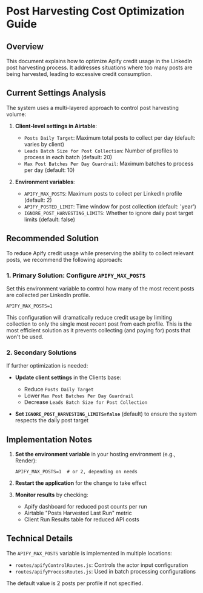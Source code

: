 # Post Harvesting Cost Optimization Guide

## Overview

This document explains how to optimize Apify credit usage in the LinkedIn post harvesting process. It addresses situations where too many posts are being harvested, leading to excessive credit consumption.

## Current Settings Analysis

The system uses a multi-layered approach to control post harvesting volume:

1. **Client-level settings in Airtable**:
   - `Posts Daily Target`: Maximum total posts to collect per day (default: varies by client)
   - `Leads Batch Size for Post Collection`: Number of profiles to process in each batch (default: 20)
   - `Max Post Batches Per Day Guardrail`: Maximum batches to process per day (default: 10)

2. **Environment variables**:
   - `APIFY_MAX_POSTS`: Maximum posts to collect per LinkedIn profile (default: 2)
   - `APIFY_POSTED_LIMIT`: Time window for post collection (default: 'year')
   - `IGNORE_POST_HARVESTING_LIMITS`: Whether to ignore daily post target limits (default: false)

## Recommended Solution

To reduce Apify credit usage while preserving the ability to collect relevant posts, we recommend the following approach:

### 1. Primary Solution: Configure `APIFY_MAX_POSTS`

Set this environment variable to control how many of the most recent posts are collected per LinkedIn profile.

```
APIFY_MAX_POSTS=1
```

This configuration will dramatically reduce credit usage by limiting collection to only the single most recent post from each profile. This is the most efficient solution as it prevents collecting (and paying for) posts that won't be used.

### 2. Secondary Solutions

If further optimization is needed:

- **Update client settings** in the Clients base:
  - Reduce `Posts Daily Target`
  - Lower `Max Post Batches Per Day Guardrail`
  - Decrease `Leads Batch Size for Post Collection`

- **Set `IGNORE_POST_HARVESTING_LIMITS=false`** (default) to ensure the system respects the daily post target

## Implementation Notes

1. **Set the environment variable** in your hosting environment (e.g., Render):
   ```
   APIFY_MAX_POSTS=1  # or 2, depending on needs
   ```

2. **Restart the application** for the change to take effect

3. **Monitor results** by checking:
   - Apify dashboard for reduced post counts per run
   - Airtable "Posts Harvested Last Run" metric
   - Client Run Results table for reduced API costs

## Technical Details

The `APIFY_MAX_POSTS` variable is implemented in multiple locations:

- `routes/apifyControlRoutes.js`: Controls the actor input configuration
- `routes/apifyProcessRoutes.js`: Used in batch processing configurations

The default value is 2 posts per profile if not specified.